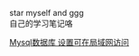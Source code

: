star myself and ggg   
自己的学习笔记咯

<a href="https://blog.csdn.net/qq502948261/article/details/82154370">Mysql数据库 设置可在局域网访问</a>

